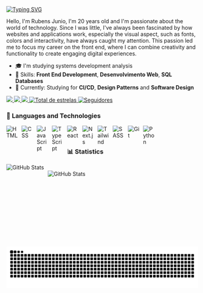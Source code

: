[![Typing SVG](https://readme-typing-svg.herokuapp.com?font=Doto&size=35&pause=1000&color=00F1F7&width=1000&height=100&lines=I'm+Rubens+Junio;I'm+Software+Engenieer)](https://git.io/typing-svg)

Hello, I'm Rubens Junio, I'm 20 years old and I'm passionate about the world of technology. Since I was little, I've always been fascinated by how websites and applications work, especially the visual aspect, such as fonts, colors and interactivity, have always caught my attention. This passion led me to focus my career on the front end, where I can combine creativity and functionality to create engaging digital experiences.

- 🎓 I'm studying systems development analysis 
- 🥷 Skills: **Front End Development**, **Desenvolvimento Web**, **SQL Databases** 
- 🤔 Currently: Studying for **CI/CD**, **Design Patterns** and **Software Design**

<p align="left">
    <a href="https://www.instagram.com/rubs.dev/"><img src="https://img.shields.io/badge/Instagram-E4405F?style=for-the-badge&logo=instagram&logoColor=white" target="_blank">
    <a href="https://www.linkedin.com/in/rubens-junio-603979250"><img src="https://img.shields.io/badge/LinkedIn-0077B5?style=for-the-badge&logo=linkedin&logoColor=white" target="_blank">
    <a href="(https://x.com/rubs.dev)"><img src="https://img.shields.io/badge/X-%23000000.svg?style=for-the-badge&logo=X&logoColor=white)" target="_blank">
    <a href="https://github.com/rubensjuniors?tab=repositories&sort=stargazers">
        <img 
            alt="Total de estrelas" 
            title="Total de estrelas GitHub" 
            src="https://custom-icon-badges.demolab.com/github/stars/rubensjuniors?color=55960c&style=for-the-badge&labelColor=488207&logo=star&label=estrelas"
        />
    </a>
    <a href="https://github.com/rubensjuniors?tab=followers">
        <img 
            alt="Seguidores" 
            title="Me siga no GitHub" 
            src="https://custom-icon-badges.demolab.com/github/followers/rubensjuniors?color=236ad3&labelColor=1155ba&style=for-the-badge&logo=github&label=Seguidores&logoColor=white"
        />
    </a>
</p>





### 🤖 Languages ​​and Technologies

<img 
    align="left" 
    alt="HTML"
    title="HTML" 
    width="30px" 
    style="padding-right: 10px;" 
    src="https://cdn.jsdelivr.net/gh/devicons/devicon@latest/icons/html5/html5-original.svg" 
/>
<img 
    align="left" 
    alt="CSS" 
    title="CSS"
    width="30px" 
    style="padding-right: 10px;" 
    src="https://cdn.jsdelivr.net/gh/devicons/devicon@latest/icons/css3/css3-original.svg" 
/>
<img 
    align="left" 
    alt="JavaScript" 
    title="JavaScript"
    width="30px" 
    style="padding-right: 10px;" 
    src="https://cdn.jsdelivr.net/gh/devicons/devicon@latest/icons/javascript/javascript-original.svg" 
/>
<img 
    align="left" 
    alt="TypeScript"
    title="TypeScript" 
    width="30px" 
    style="padding-right: 10px;" 
    src="https://cdn.jsdelivr.net/gh/devicons/devicon@latest/icons/typescript/typescript-original.svg" 
/>
<img 
    align="left" 
    alt="React"
    title="React" 
    width="30px" 
    style="padding-right: 10px;" 
    src="https://cdn.jsdelivr.net/gh/devicons/devicon@latest/icons/react/react-original.svg" 
/>
<img 
    align="left" 
    alt="Next.js" 
    title="Next.js"
    width="30px" 
    style="padding-right: 10px;" 
    src="https://cdn.jsdelivr.net/gh/devicons/devicon@latest/icons/nextjs/nextjs-original.svg" 
/>
<img 
    align="left" 
    alt="Tailwind" 
    title="Tailwind"
    width="30px" 
    style="padding-right: 10px;" 
    src="https://cdn.jsdelivr.net/gh/devicons/devicon@latest/icons/tailwindcss/tailwindcss-original.svg" 
/>
<img 
    align="left" 
    alt="SASS" 
    title="SASS"
    width="30px" 
    style="padding-right: 10px;" 
    src="https://cdn.jsdelivr.net/gh/devicons/devicon@latest/icons/sass/sass-original.svg" 
/>
<img 
    align="left" 
    alt="Git" 
    title="Git"
    width="30px" 
    style="padding-right: 10px;" 
    src="https://cdn.jsdelivr.net/gh/devicons/devicon@latest/icons/git/git-original.svg" 
/>
<img 
    align="left" 
    alt="Python" 
    title="Python"
    width="30px" 
    style="padding-right: 10px;" 
    src="https://cdn.jsdelivr.net/gh/devicons/devicon@latest/icons/python/python-original.svg" 
/>

<br/>
<br/>

### 📊 Statistics

<p>
  <img 
    align="left" 
    alt="GitHub Stats" 
    height="200" 
    style="padding-right: 10px;" 
    src="https://github-readme-stats.vercel.app/api?username=rubensjuniors&show_icons=true&theme=tokyonight&include_all_commits=true&locale=en" 
  />
<br />
<img 
      align="left" 
      alt="GitHub Stats" 
      height="200" 
      src="https://github-readme-stats.vercel.app/api/top-langs/?username=rubensjuniors&theme=tokyonight&layout=compact&custom_title=Tecnologias&langs_count=9&locale=en" 
  />

</p>


![idimetrix's github activity graph](https://raw.githubusercontent.com/idimetrix/idimetrix/output/github-contribution-grid-snake-dark.svg)
